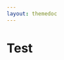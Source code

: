 ```yaml
---
layout: themedoc
---
```


# Test

<script>
 /*## MILK ##*/
 import { milk } from '$milk/milk.js';
 /*## Components ##*/
 import ColorPallet from '$milk/lib/ColorPallet.svelte';
 import Test_HTML_Headings from '$milk/lib/Test_HTML_Headings.svelte';
 import Test_HTML_Lists from '$milk/lib/Test_HTML_Lists.svelte';
 import Test_HTML_Tables from '$milk/lib/Test_HTML_Tables.svelte';
 import Test_HTML_Content from '$milk/lib/Test_HTML_Content.svelte';
 import Test_HTML_AdditionalContent from '$milk/lib/Test_HTML_AdditionalContent.svelte';
 import Test_HTML_Forms from '$milk/lib/Test_HTML_Forms.svelte';
</script>
